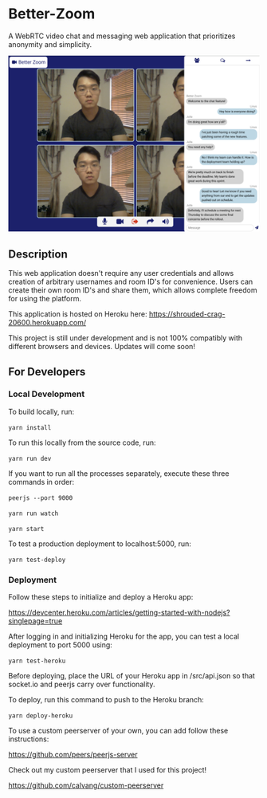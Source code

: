 # Better-Zoom

A WebRTC video chat and messaging web application that prioritizes anonymity and simplicity.

![img](images/example.png)

## Description

This web application doesn't require any user credentials and allows creation of arbitrary usernames and room ID's for convenience. Users can create their own room ID's and share them, which allows complete freedom for using the platform.

This application is hosted on Heroku here: https://shrouded-crag-20600.herokuapp.com/

This project is still under development and is not 100% compatibly with different browsers and devices. Updates will come soon!

## For Developers

### Local Development

To build locally, run:

`yarn install`

To run this locally from the source code, run:

`yarn run dev`

If you want to run all the processes separately, execute these three commands in order:

`peerjs --port 9000`

`yarn run watch`

`yarn start`

To test a production deployment to localhost:5000, run:

`yarn test-deploy`

### Deployment

Follow these steps to initialize and deploy a Heroku app: 

https://devcenter.heroku.com/articles/getting-started-with-nodejs?singlepage=true

After logging in and initializing Heroku for the app, you can test a local deployment to port 5000 using: 

`yarn test-heroku`

Before deploying, place the URL of your Heroku app in /src/api.json so that socket.io and peerjs carry over functionality.

To deploy, run this command to push to the Heroku branch: 

`yarn deploy-heroku`

To use a custom peerserver of your own, you can add follow these instructions:

https://github.com/peers/peerjs-server

Check out my custom peerserver that I used for this project!

https://github.com/calvang/custom-peerserver